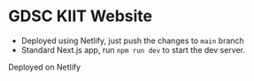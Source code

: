 # GDSC KIIT Website

- Deployed using Netlify, just push the changes to `main` branch
- Standard Next.js app, run `npm run dev` to start the dev server.

Deployed on Netlify